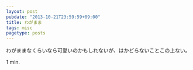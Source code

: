 ```yaml
---
layout: post
pubdate: "2013-10-21T23:59:59+09:00"
title: わがまま
tags: misc
pagetype: posts
---
```

わがままなくらいなら可愛いのかもしれないが、はかどらないことこの上ない。

1 min.

